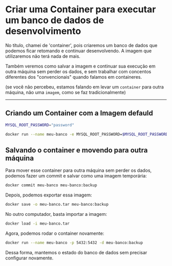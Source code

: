 # Criar uma Container para executar um banco de dados de desenvolvimento

No título, chamei de 'container', pois criaremos um banco de dados que podemos ficar retomando e continuar desenvolvendo. A imagem que utilizaremos não terá nada de mais.

Também veremos como salvar a imagem e continuar sua execução em outra máquina sem perder os dados, e sem trabalhar com concentos diferentes dos "convencionais" quando falamos em containeres.

(se você não percebeu, estamos falando em levar um `container` para outra máquina, não uma `imagem`, como se faz tradicionalmente)


---


## Criando um Container com a Imagem defauld

```sh
MYSQL_ROOT_PASSWORD="password"

docker run --name meu-banco -e MYSQL_ROOT_PASSWORD=$MYSQL_ROOT_PASSWORD -p 3306:3306 -d mysql:latest
```

## Salvando o container e movendo para outra máquina

Para mover esse container para outra máquina sem perder os dados, podemos fazer um commit e salvar como uma imagem temporária:

```sh
docker commit meu-banco meu-banco:backup
```

Depois, podemos exportar essa imagem:

```sh
docker save -o meu-banco.tar meu-banco:backup
```

No outro computador, basta importar a imagem:

```sh
docker load -i meu-banco.tar
```

Agora, podemos rodar o container novamente:

```sh
docker run --name meu-banco -p 5432:5432 -d meu-banco:backup
```

Dessa forma, mantemos o estado do banco de dados sem precisar configurar novamente.
